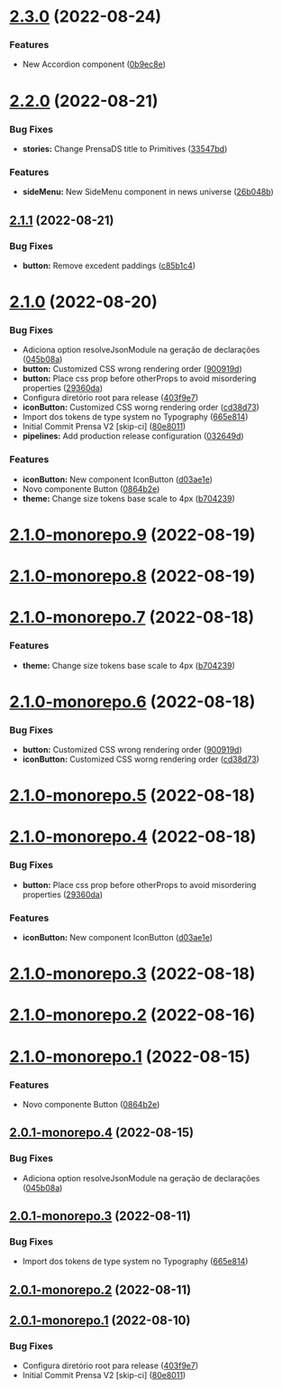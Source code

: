 # [2.3.0](https://github.com/xproglabs/prensa-designsystem/compare/pds-v2.2.0...pds-v2.3.0) (2022-08-24)


### Features

* New Accordion component ([0b9ec8e](https://github.com/xproglabs/prensa-designsystem/commit/0b9ec8e7beb1d11cf82c937d61cee8d0e7ec2f2a))

# [2.2.0](https://github.com/xproglabs/prensa-designsystem/compare/pds-v2.1.1...pds-v2.2.0) (2022-08-21)


### Bug Fixes

* **stories:** Change PrensaDS title to Primitives ([33547bd](https://github.com/xproglabs/prensa-designsystem/commit/33547bde4bbe3e47eb5c2e64fc812c6efc90f272))


### Features

* **sideMenu:** New SideMenu component in news universe ([26b048b](https://github.com/xproglabs/prensa-designsystem/commit/26b048ba106dd82ed351f124c192dbd1efb7212e))

## [2.1.1](https://github.com/xproglabs/prensa-designsystem/compare/pds-v2.1.0...pds-v2.1.1) (2022-08-21)


### Bug Fixes

* **button:** Remove excedent paddings ([c85b1c4](https://github.com/xproglabs/prensa-designsystem/commit/c85b1c47b1a86f18e85a680cd6e46ac16d5e9b93))

# [2.1.0](https://github.com/xproglabs/prensa-designsystem/compare/pds-v2.0.0...pds-v2.1.0) (2022-08-20)


### Bug Fixes

* Adiciona option resolveJsonModule na geração de declarações ([045b08a](https://github.com/xproglabs/prensa-designsystem/commit/045b08a9762ea178d517056cc7009d9248fa5f36))
* **button:** Customized CSS wrong rendering order ([900919d](https://github.com/xproglabs/prensa-designsystem/commit/900919d5ab60a5172aca225ce81ca9c0e7785012))
* **button:** Place css prop before otherProps to avoid misordering properties ([29360da](https://github.com/xproglabs/prensa-designsystem/commit/29360da721b89bde41a69ffa0e41113f823678c5))
* Configura diretório root para release ([403f9e7](https://github.com/xproglabs/prensa-designsystem/commit/403f9e7c0af79eb204bed8a0ee7bb88a20a44b61))
* **iconButton:** Customized CSS worng rendering order ([cd38d73](https://github.com/xproglabs/prensa-designsystem/commit/cd38d73a33e36f30e282dbe5a0caf6b633d97f7d))
* Import dos tokens de type system no Typography ([665e814](https://github.com/xproglabs/prensa-designsystem/commit/665e814946c4a8fe178fd69e7b0fe165c7189db5))
* Initial Commit Prensa V2 [skip-ci] ([80e8011](https://github.com/xproglabs/prensa-designsystem/commit/80e801192d708be990cc483dba734f3563d1ea77))
* **pipelines:** Add production release configuration ([032649d](https://github.com/xproglabs/prensa-designsystem/commit/032649ddcabfcc5790bb2e9544e147c2ef551296))


### Features

* **iconButton:** New component IconButton ([d03ae1e](https://github.com/xproglabs/prensa-designsystem/commit/d03ae1edddc0e671d0e13ebdc2bb9c8dd209d6ae))
* Novo componente Button ([0864b2e](https://github.com/xproglabs/prensa-designsystem/commit/0864b2ebe1be1a82dbb0d627b919c9b76759be5d))
* **theme:** Change size tokens base scale to 4px ([b704239](https://github.com/xproglabs/prensa-designsystem/commit/b7042390f0aeb04f52c261be13494559ce44c5f2))

# [2.1.0-monorepo.9](https://github.com/xproglabs/prensa-designsystem/compare/pds-v2.1.0-monorepo.8...pds-v2.1.0-monorepo.9) (2022-08-19)

# [2.1.0-monorepo.8](https://github.com/xproglabs/prensa-designsystem/compare/pds-v2.1.0-monorepo.7...pds-v2.1.0-monorepo.8) (2022-08-19)

# [2.1.0-monorepo.7](https://github.com/xproglabs/prensa-designsystem/compare/pds-v2.1.0-monorepo.6...pds-v2.1.0-monorepo.7) (2022-08-18)


### Features

* **theme:** Change size tokens base scale to 4px ([b704239](https://github.com/xproglabs/prensa-designsystem/commit/b7042390f0aeb04f52c261be13494559ce44c5f2))

# [2.1.0-monorepo.6](https://github.com/xproglabs/prensa-designsystem/compare/pds-v2.1.0-monorepo.5...pds-v2.1.0-monorepo.6) (2022-08-18)


### Bug Fixes

* **button:** Customized CSS wrong rendering order ([900919d](https://github.com/xproglabs/prensa-designsystem/commit/900919d5ab60a5172aca225ce81ca9c0e7785012))
* **iconButton:** Customized CSS worng rendering order ([cd38d73](https://github.com/xproglabs/prensa-designsystem/commit/cd38d73a33e36f30e282dbe5a0caf6b633d97f7d))

# [2.1.0-monorepo.5](https://github.com/xproglabs/prensa-designsystem/compare/pds-v2.1.0-monorepo.4...pds-v2.1.0-monorepo.5) (2022-08-18)

# [2.1.0-monorepo.4](https://github.com/xproglabs/prensa-designsystem/compare/pds-v2.1.0-monorepo.3...pds-v2.1.0-monorepo.4) (2022-08-18)


### Bug Fixes

* **button:** Place css prop before otherProps to avoid misordering properties ([29360da](https://github.com/xproglabs/prensa-designsystem/commit/29360da721b89bde41a69ffa0e41113f823678c5))


### Features

* **iconButton:** New component IconButton ([d03ae1e](https://github.com/xproglabs/prensa-designsystem/commit/d03ae1edddc0e671d0e13ebdc2bb9c8dd209d6ae))

# [2.1.0-monorepo.3](https://github.com/xproglabs/prensa-designsystem/compare/pds-v2.1.0-monorepo.2...pds-v2.1.0-monorepo.3) (2022-08-18)

# [2.1.0-monorepo.2](https://github.com/xproglabs/prensa-designsystem/compare/pds-v2.1.0-monorepo.1...pds-v2.1.0-monorepo.2) (2022-08-16)

# [2.1.0-monorepo.1](https://github.com/xproglabs/prensa-designsystem/compare/pds-v2.0.1-monorepo.4...pds-v2.1.0-monorepo.1) (2022-08-15)


### Features

* Novo componente Button ([0864b2e](https://github.com/xproglabs/prensa-designsystem/commit/0864b2ebe1be1a82dbb0d627b919c9b76759be5d))

## [2.0.1-monorepo.4](https://github.com/xproglabs/prensa-designsystem/compare/pds-v2.0.1-monorepo.3...pds-v2.0.1-monorepo.4) (2022-08-15)


### Bug Fixes

* Adiciona option resolveJsonModule na geração de declarações ([045b08a](https://github.com/xproglabs/prensa-designsystem/commit/045b08a9762ea178d517056cc7009d9248fa5f36))

## [2.0.1-monorepo.3](https://github.com/xproglabs/prensa-designsystem/compare/pds-v2.0.1-monorepo.2...pds-v2.0.1-monorepo.3) (2022-08-11)


### Bug Fixes

* Import dos tokens de type system no Typography ([665e814](https://github.com/xproglabs/prensa-designsystem/commit/665e814946c4a8fe178fd69e7b0fe165c7189db5))

## [2.0.1-monorepo.2](https://github.com/xproglabs/prensa-designsystem/compare/pds-v2.0.1-monorepo.1...pds-v2.0.1-monorepo.2) (2022-08-11)

## [2.0.1-monorepo.1](https://github.com/xproglabs/prensa-designsystem/compare/pds-v2.0.0...pds-v2.0.1-monorepo.1) (2022-08-10)


### Bug Fixes

* Configura diretório root para release ([403f9e7](https://github.com/xproglabs/prensa-designsystem/commit/403f9e7c0af79eb204bed8a0ee7bb88a20a44b61))
* Initial Commit Prensa V2 [skip-ci] ([80e8011](https://github.com/xproglabs/prensa-designsystem/commit/80e801192d708be990cc483dba734f3563d1ea77))
